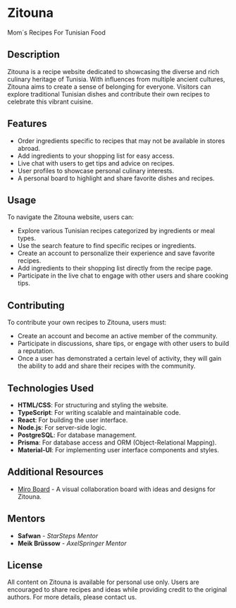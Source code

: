 
# Zitouna
Mom´s Recipes For Tunisian Food

## Description
Zitouna is a recipe website dedicated to showcasing the diverse and rich culinary heritage of Tunisia. With influences from multiple ancient cultures, Zitouna aims to create a sense of belonging for everyone. Visitors can explore traditional Tunisian dishes and contribute their own recipes to celebrate this vibrant cuisine.

## Features
- Order ingredients specific to recipes that may not be available in stores abroad.
- Add ingredients to your shopping list for easy access.
- Live chat with users to get tips and advice on recipes.
- User profiles to showcase personal culinary interests.
- A personal board to highlight and share favorite dishes and recipes.

## Usage
To navigate the Zitouna website, users can:
- Explore various Tunisian recipes categorized by ingredients or meal types.
- Use the search feature to find specific recipes or ingredients.
- Create an account to personalize their experience and save favorite recipes.
- Add ingredients to their shopping list directly from the recipe page.
- Participate in the live chat to engage with other users and share cooking tips.

## Contributing
To contribute your own recipes to Zitouna, users must:
- Create an account and become an active member of the community.
- Participate in discussions, share tips, or engage with other users to build a reputation.
- Once a user has demonstrated a certain level of activity, they will gain the ability to add and share their recipes with the community.

## Technologies Used
- **HTML/CSS**: For structuring and styling the website.
- **TypeScript**: For writing scalable and maintainable code.
- **React**: For building the user interface.
- **Node.js**: For server-side logic.
- **PostgreSQL**: For database management.
- **Prisma**: For database access and ORM (Object-Relational Mapping).
- **Material-UI**: For implementing user interface components and styles.

## Additional Resources
- [Miro Board](https://miro.com/app/board/uXjVLV8bSWM=/?share_link_id=380673131848) - A visual collaboration board with ideas and designs for Zitouna.

## Mentors
- **Safwan** - _StarSteps_ _Mentor_
- **Meik Brüssow** - _AxelSpringer_ _Mentor_

## License
All content on Zitouna is available for personal use only. Users are encouraged to share recipes and ideas while providing credit to the original authors. For more details, please contact us.
